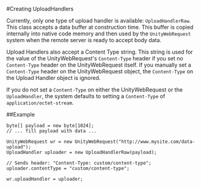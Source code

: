 #Creating UploadHandlers

Currently, only one type of upload handler is available: `UploadHandlerRaw`. This class accepts a data buffer at construction time. This buffer is copied internally into native code memory and then used by the `UnityWebRequest` system when the remote server is ready to accept body data.

Upload Handlers also accept a Content Type string. This string is used for the value of the UnityWebRequest's `Content-Type` header if you set no `Content-Type` header on the UnityWebRequest itself. If you manually set a `Content-Type` header on the UnityWebRequest object, the `Content-Type` on the Upload Handler object is ignored.

If you do not set a `Content-Type` on either the UnityWebRequest or the `UploadHandler`, the system defaults to setting a `Content-Type` of `application/octet-stream`.

##Example

````
byte[] payload = new byte[1024];
// ... fill payload with data ...

UnityWebRequest wr = new UnityWebRequest("http://www.mysite.com/data-upload");
UploadHandler uploader = new UploadHandlerRaw(payload);

// Sends header: "Content-Type: custom/content-type";
uploader.contentType = "custom/content-type";

wr.uploadHandler = uploader;
````